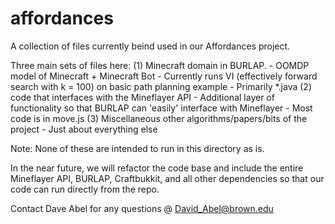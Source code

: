 affordances
===========
A collection of files currently beind used in our Affordances project.

Three main sets of files here:
	(1) Minecraft domain in BURLAP.
		- OOMDP model of Minecraft + Minecraft Bot
		- Currently runs VI (effectively forward search with k = 100) on basic path planning example
		- Primarily *.java
	(2) code that interfaces with the Mineflayer API
		- Additional layer of functionality so that BURLAP can 'easily' interface with Mineflayer
		- Most code is in move.js
	(3) Miscellaneous other algorithms/papers/bits of the project
		- Just about everything else

Note: None of these are intended to run in this directory as is.

In the near future, we will refactor the code base and include the entire Mineflayer API, BURLAP, Craftbukkit, and all other dependencies so that our code can run directly from the repo.

Contact Dave Abel for any questions @ David_Abel@brown.edu